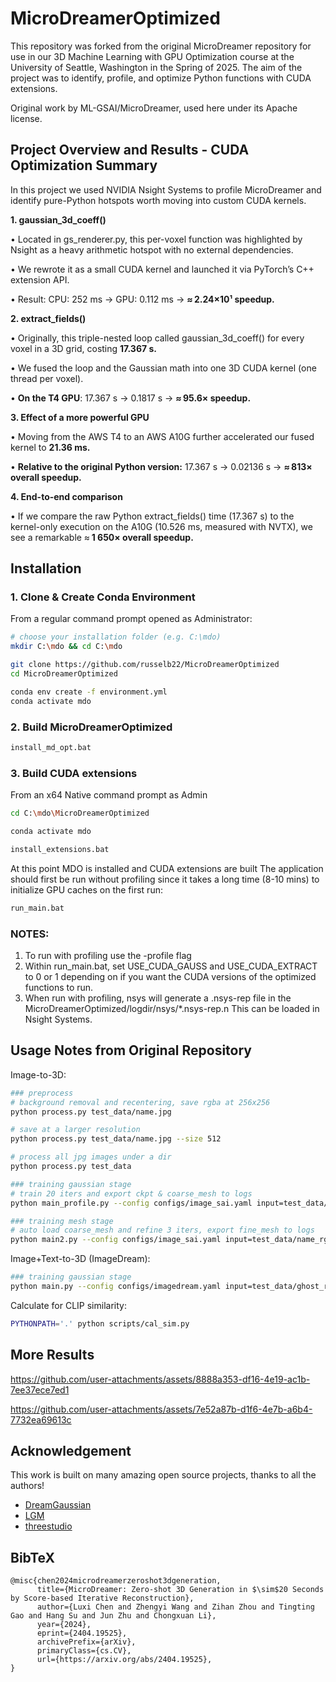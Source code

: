 # MicroDreamerOptimized
This repository was forked from the original MicroDreamer repository for use in our 3D Machine Learning with GPU Optimization course at the University of Seattle, Washington in the Spring of 2025. The aim of the project was to identify, profile, and optimize Python functions with CUDA extensions.

Original work by ML-GSAI/MicroDreamer, used here under its Apache license.

## Project Overview and Results - CUDA Optimization Summary
In this project we used NVIDIA Nsight Systems to profile MicroDreamer and identify pure-Python hotspots worth moving into custom CUDA kernels.

**1.	gaussian_3d_coeff()**

  •	Located in gs_renderer.py, this per-voxel function was highlighted by Nsight as a heavy arithmetic hotspot with no external dependencies.

  •	We rewrote it as a small CUDA kernel and launched it via PyTorch’s C++ extension API.

  •	Result: CPU: 252 ms → GPU: 0.112 ms → **≈ 2.24×10¹ speedup.**

 
**2.	extract_fields()**

  •	Originally, this triple-nested loop called gaussian_3d_coeff() for every voxel in a 3D grid, costing **17.367 s.**

  •	We fused the loop and the Gaussian math into one 3D CUDA kernel (one thread per voxel).
  
  •	**On the T4 GPU**: 17.367 s → 0.1817 s → **≈ 95.6× speedup.**

 
**3.	Effect of a more powerful GPU**

  •	Moving from the AWS T4 to an AWS A10G further accelerated our fused kernel to **21.36 ms.**

  •	**Relative to the original Python version:** 17.367 s → 0.02136 s → **≈ 813× overall speedup.**

 
**4.	End-to-end comparison**

  •	If we compare the raw Python extract_fields() time (17.367 s) to the kernel-only execution on the A10G (10.526 ms, measured with NVTX), we see a remarkable ≈ **1 650× overall speedup.**
  
## Installation
### 1. Clone & Create Conda Environment
From a regular command prompt opened as Administrator:
```bash
# choose your installation folder (e.g. C:\mdo)
mkdir C:\mdo && cd C:\mdo

git clone https://github.com/russelb22/MicroDreamerOptimized 
cd MicroDreamerOptimized

conda env create -f environment.yml
conda activate mdo
```
### 2. Build MicroDreamerOptimized
```bash
install_md_opt.bat
```

### 3. Build CUDA extensions 
From an x64 Native command prompt as Admin  
``` bash
cd C:\mdo\MicroDreamerOptimized

conda activate mdo

install_extensions.bat  
```

At this point MDO is installed and CUDA extensions are built
The application should first be run without profiling since it takes a long time (8-10 mins) to initialize GPU caches on the first run:
```bash
run_main.bat  
```

### NOTES:
1. To run with profiling use the -profile flag
2. Within run_main.bat, set USE_CUDA_GAUSS and USE_CUDA_EXTRACT to 0 or 1 depending on if you want the CUDA versions of the optimized functions to run.
3. When run with profiling, nsys will generate a .nsys-rep file in the MicroDreamerOptimized/logdir/nsys/*.nsys-rep.n This can be loaded in Nsight Systems.


## Usage Notes from Original Repository

Image-to-3D:

```bash
### preprocess
# background removal and recentering, save rgba at 256x256
python process.py test_data/name.jpg

# save at a larger resolution
python process.py test_data/name.jpg --size 512

# process all jpg images under a dir
python process.py test_data

### training gaussian stage
# train 20 iters and export ckpt & coarse_mesh to logs
python main_profile.py --config configs/image_sai.yaml input=test_data/name_rgba.png save_path=name_rgba

### training mesh stage
# auto load coarse_mesh and refine 3 iters, export fine_mesh to logs
python main2.py --config configs/image_sai.yaml input=test_data/name_rgba.png save_path=name_rgba
```

Image+Text-to-3D (ImageDream):

```bash
### training gaussian stage
python main.py --config configs/imagedream.yaml input=test_data/ghost_rgba.png prompt="a ghost eating hamburger" save_path=ghost_rgba
```

Calculate for CLIP similarity:
```bash
PYTHONPATH='.' python scripts/cal_sim.py
```

## More Results



https://github.com/user-attachments/assets/8888a353-df16-4e19-ac1b-7ee37ece7ed1




https://github.com/user-attachments/assets/7e52a87b-d1f6-4e7b-a6b4-7732ea69613c





## Acknowledgement

This work is built on many amazing open source projects, thanks to all the authors!

- [DreamGaussian](https://github.com/dreamgaussian/dreamgaussian)
- [LGM](https://github.com/3DTopia/LGM)
- [threestudio](https://github.com/threestudio-project/threestudio)


## BibTeX

```
@misc{chen2024microdreamerzeroshot3dgeneration,
      title={MicroDreamer: Zero-shot 3D Generation in $\sim$20 Seconds by Score-based Iterative Reconstruction}, 
      author={Luxi Chen and Zhengyi Wang and Zihan Zhou and Tingting Gao and Hang Su and Jun Zhu and Chongxuan Li},
      year={2024},
      eprint={2404.19525},
      archivePrefix={arXiv},
      primaryClass={cs.CV},
      url={https://arxiv.org/abs/2404.19525}, 
}
```
